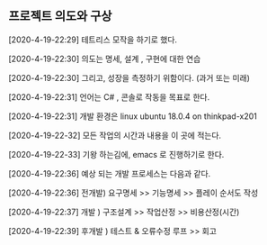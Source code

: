 ## 프로젝트 의도와 구상
[2020-4-19-22:29] 테트리스 모작을 하기로 했다.

[2020-4-19-22:30] 의도는 명세, 설계 , 구현에 대한 연습

[2020-4-19-22:30] 그리고, 성장을 측정하기 위함이다. (과거 또는 미래)

[2020-4-19-22:31] 언어는 C# , 콘솔로 작동을 목표로 한다.

[2020-4-19-22:31] 개발 환경은 linux ubuntu 18.0.4 on thinkpad-x201

[2020-4-19-22-32] 모든 작업의 시간과 내용을 이 곳에 적는다.

[2020-4-19-22-33] 기왕 하는김에, emacs 로 진행하기로 한다.

[2020-4-19-22:36] 예상 되는 개발 프로세스는 다음과 같다.

[2020-4-19-22:36] 전개발) 요구명세 >> 기능명세 >> 플레이 순서도 작성

[2020-4-19-22:37] 개발 ) 구조설계 >> 작업산정 >> 비용산정(시간)

[2020-4-19-22:39] 후개발 ) 테스트 & 오류수정 루프 >> 회고